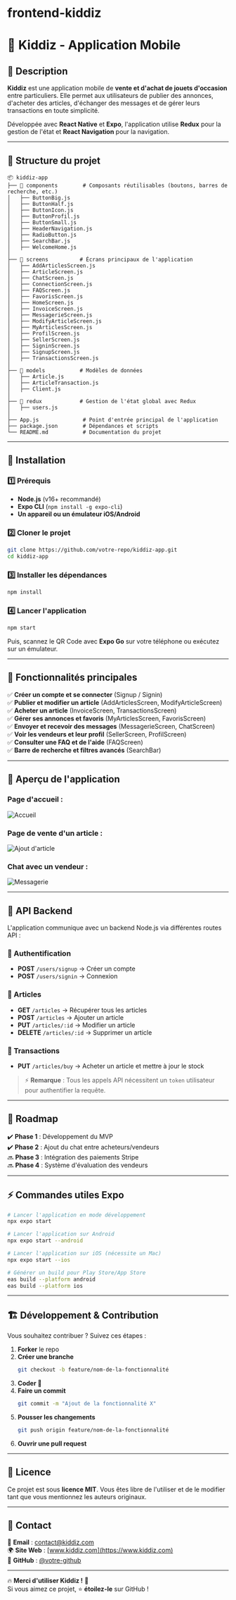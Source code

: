 # frontend-kiddiz

# 🎠 Kiddiz - Application Mobile

## 📝 Description

**Kiddiz** est une application mobile de **vente et d'achat de jouets d'occasion** entre particuliers.
Elle permet aux utilisateurs de publier des annonces, d'acheter des articles, d'échanger des messages et de gérer leurs transactions en toute simplicité.

Développée avec **React Native** et **Expo**, l'application utilise **Redux** pour la gestion de l'état et **React Navigation** pour la navigation.

---

## 📂 Structure du projet

```
📦 kiddiz-app
├── 📁 components        # Composants réutilisables (boutons, barres de recherche, etc.)
│   ├── ButtonBig.js
│   ├── ButtonHalf.js
│   ├── ButtonIcon.js
│   ├── ButtonProfil.js
│   ├── ButtonSmall.js
│   ├── HeaderNavigation.js
│   ├── RadioButton.js
│   ├── SearchBar.js
│   ├── WelcomeHome.js
│
├── 📁 screens          # Écrans principaux de l'application
│   ├── AddArticlesScreen.js
│   ├── ArticleScreen.js
│   ├── ChatScreen.js
│   ├── ConnectionScreen.js
│   ├── FAQScreen.js
│   ├── FavorisScreen.js
│   ├── HomeScreen.js
│   ├── InvoiceScreen.js
│   ├── MessagerieScreen.js
│   ├── ModifyArticleScreen.js
│   ├── MyArticlesScreen.js
│   ├── ProfilScreen.js
│   ├── SellerScreen.js
│   ├── SigninScreen.js
│   ├── SignupScreen.js
│   ├── TransactionsScreen.js
│
├── 📁 models           # Modèles de données
│   ├── Article.js
│   ├── ArticleTransaction.js
│   ├── Client.js
│
├── 📁 redux            # Gestion de l'état global avec Redux
│   ├── users.js
│
├── App.js              # Point d'entrée principal de l'application
├── package.json        # Dépendances et scripts
└── README.md           # Documentation du projet
```

---

## 🚀 Installation

### **1️⃣ Prérequis**
- **Node.js** (v16+ recommandé)
- **Expo CLI** (`npm install -g expo-cli`)
- **Un appareil ou un émulateur iOS/Android**

### **2️⃣ Cloner le projet**
```bash
git clone https://github.com/votre-repo/kiddiz-app.git
cd kiddiz-app
```

### **3️⃣ Installer les dépendances**
```bash
npm install
```

### **4️⃣ Lancer l'application**
```bash
npm start
```
Puis, scannez le QR Code avec **Expo Go** sur votre téléphone ou exécutez sur un émulateur.

---

## 🎨 **Fonctionnalités principales**

✅ **Créer un compte et se connecter** (Signup / Signin)  
✅ **Publier et modifier un article** (AddArticlesScreen, ModifyArticleScreen)  
✅ **Acheter un article** (InvoiceScreen, TransactionsScreen)  
✅ **Gérer ses annonces et favoris** (MyArticlesScreen, FavorisScreen)  
✅ **Envoyer et recevoir des messages** (MessagerieScreen, ChatScreen)  
✅ **Voir les vendeurs et leur profil** (SellerScreen, ProfilScreen)  
✅ **Consulter une FAQ et de l'aide** (FAQScreen)  
✅ **Barre de recherche et filtres avancés** (SearchBar)  

---

## 📸 Aperçu de l'application

### Page d'accueil :
![Accueil](assets/screenshots/home_screen.png)

### Page de vente d'un article :
![Ajout d'article](assets/screenshots/add_article_screen.png)

### Chat avec un vendeur :
![Messagerie](assets/screenshots/chat_screen.png)

---

## 🔌 API Backend

L'application communique avec un backend Node.js via différentes routes API :

### 📍 Authentification

- **POST** `/users/signup` → Créer un compte
- **POST** `/users/signin` → Connexion

### 📍 Articles

- **GET** `/articles` → Récupérer tous les articles
- **POST** `/articles` → Ajouter un article
- **PUT** `/articles/:id` → Modifier un article
- **DELETE** `/articles/:id` → Supprimer un article

### 📍 Transactions

- **PUT** `/articles/buy` → Acheter un article et mettre à jour le stock

> ⚡ **Remarque** : Tous les appels API nécessitent un `token` utilisateur pour authentifier la requête.

---

## 🚧 Roadmap

✔️ **Phase 1** : Développement du MVP  
✔️ **Phase 2** : Ajout du chat entre acheteurs/vendeurs  
🔜 **Phase 3** : Intégration des paiements Stripe  
🔜 **Phase 4** : Système d'évaluation des vendeurs  

---

## ⚡ Commandes utiles Expo

```bash
# Lancer l'application en mode développement
npx expo start

# Lancer l'application sur Android
npx expo start --android

# Lancer l'application sur iOS (nécessite un Mac)
npx expo start --ios

# Générer un build pour Play Store/App Store
eas build --platform android
eas build --platform ios
```

---

## 🏗 **Développement & Contribution**

Vous souhaitez contribuer ? Suivez ces étapes :

1. **Forker** le repo
2. **Créer une branche**
   ```bash
   git checkout -b feature/nom-de-la-fonctionnalité
   ```
3. **Coder 🚀**
4. **Faire un commit**
   ```bash
   git commit -m "Ajout de la fonctionnalité X"
   ```
5. **Pousser les changements**
   ```bash
   git push origin feature/nom-de-la-fonctionnalité
   ```
6. **Ouvrir une pull request**

---

## 📜 **Licence**
Ce projet est sous **licence MIT**. Vous êtes libre de l'utiliser et de le modifier tant que vous mentionnez les auteurs originaux.

---

## 💬 **Contact**
📧 **Email** : contact@kiddiz.com  
🌍 **Site Web** : [www.kiddiz.com](https://www.kiddiz.com)  
🐙 **GitHub** : [@votre-github](https://github.com/votre-github)

---

🔥 **Merci d'utiliser Kiddiz !** 🎠  
Si vous aimez ce projet, ⭐ **étoilez-le** sur GitHub ! 


